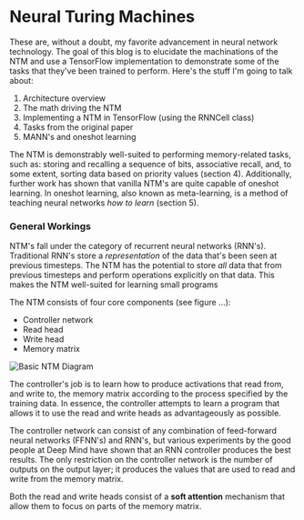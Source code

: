 # Neural Turing Machines

These are, without a doubt, my favorite advancement in neural network technology. The goal of this blog is to elucidate the machinations of the NTM and use a TensorFlow implementation to demonstrate some of the tasks that they've been trained to perform. Here's the stuff I'm going to talk about:

1. Architecture overview
2. The math driving the NTM
3. Implementing a NTM in TensorFlow (using the RNNCell class)
4. Tasks from the original paper
5. MANN's and oneshot learning

The NTM is demonstrably well-suited to performing memory-related tasks, such as: storing and recalling a sequence of bits, associative recall, and, to some extent, sorting data based on priority values (section 4). Additionally, further work has shown that vanilla NTM's are quite capable of oneshot learning. In oneshot learning, also known as meta-learning, is a method of teaching neural networks *how to learn* (section 5).

### General Workings

NTM's fall under the category of recurrent neural networks (RNN's). Traditional RNN's store a *representation* of the data that's been seen at previous timesteps. The NTM has the potential to store *all* data that from previous timesteps and perform operations explicitly on that data. This makes the NTM well-suited for learning small programs

The NTM consists of four core components (see figure ...):

* Controller network
* Read head
* Write head
* Memory matrix

![Basic NTM Diagram][ntm_basic_diagram]

[ntm_basic_diagram]: https://github.com/therealjtgill/therealjtgill.github.io/edit/master/assets/ntm_diagram_small.png

The controller's job is to learn how to produce activations that read from, and write to, the memory matrix according to the process specified by the training data. In essence, the controller attempts to learn a program that allows it to use the read and write heads as advantageously as possible.

The controller network can consist of any combination of feed-forward neural networks (FFNN's) and RNN's, but various experiments by the good people at Deep Mind have shown that an RNN controller produces the best results. The only restriction on the controller network is the number of outputs on the output layer; it produces the values that are used to read and write from the memory matrix.

Both the read and write heads consist of a **soft attention** mechanism that allow them to focus on parts of the memory matrix. 
